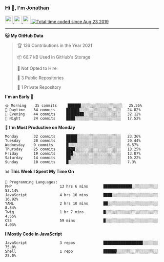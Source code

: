 ### Hi 👋, I'm [Jonathan](https://jonathan-d.ch) 


<p>
  <a href="https://www.twitter.com/redkill2108">
    <img src="https://img.shields.io/badge/twitter-%231DA1F2.svg?&style=for-the-badge&logo=twitter&logoColor=white" height=25>
  </a>
  <a href="https://www.linkedin.com/in/jdebetaz">
    <img src="https://img.shields.io/badge/linkedin-%230077B5.svg?&style=for-the-badge&logo=linkedin&logoColor=white" height=25>
  </a>
  <a href="https://www.instagram.com/jdebetaz/">
    <img src="https://img.shields.io/badge/instagram-%23E4405F.svg?&style=for-the-badge&logo=instagram&logoColor=white" height=25>
  </a>
  <a href="https://wakatime.com/@5c95ead1-71ee-4ecc-9a32-6c2b293dd432">
    <img src="https://wakatime.com/badge/user/5c95ead1-71ee-4ecc-9a32-6c2b293dd432.svg?style=for-the-badge" alt="Total time coded since Aug 23 2019" />
  </a>
</p>

-------

<!--START_SECTION:waka-->
**🐱 My GitHub Data** 

> 🏆 136 Contributions in the Year 2021
 > 
> 📦 66.7 kB Used in GitHub's Storage 
 > 
> 🚫 Not Opted to Hire
 > 
> 📜 3 Public Repositories 
 > 
> 🔑 1 Private Repository 
 > 
**I'm an Early 🐤** 

```text
🌞 Morning    35 commits     ██████░░░░░░░░░░░░░░░░░░░   25.55% 
🌆 Daytime    34 commits     ██████░░░░░░░░░░░░░░░░░░░   24.82% 
🌃 Evening    44 commits     ████████░░░░░░░░░░░░░░░░░   32.12% 
🌙 Night      24 commits     ████░░░░░░░░░░░░░░░░░░░░░   17.52%

```
📅 **I'm Most Productive on Monday** 

```text
Monday       32 commits     █████░░░░░░░░░░░░░░░░░░░░   23.36% 
Tuesday      28 commits     █████░░░░░░░░░░░░░░░░░░░░   20.44% 
Wednesday    9 commits      █░░░░░░░░░░░░░░░░░░░░░░░░   6.57% 
Thursday     25 commits     ████░░░░░░░░░░░░░░░░░░░░░   18.25% 
Friday       19 commits     ███░░░░░░░░░░░░░░░░░░░░░░   13.87% 
Saturday     14 commits     ██░░░░░░░░░░░░░░░░░░░░░░░   10.22% 
Sunday       10 commits     █░░░░░░░░░░░░░░░░░░░░░░░░   7.3%

```


📊 **This Week I Spent My Time On** 

```text
💬 Programming Languages: 
PHP                      13 hrs 6 mins       █████████████░░░░░░░░░░░░   53.14% 
JavaScript               4 hrs 10 mins       ████░░░░░░░░░░░░░░░░░░░░░   16.92% 
YAML                     2 hrs 10 mins       ██░░░░░░░░░░░░░░░░░░░░░░░   8.84% 
Twig                     1 hr 7 mins         █░░░░░░░░░░░░░░░░░░░░░░░░   4.55% 
CSS                      59 mins             █░░░░░░░░░░░░░░░░░░░░░░░░   4.03%

```

**I Mostly Code in JavaScript** 

```text
JavaScript               3 repos             ██████████████████░░░░░░░   75.0% 
Shell                    1 repo              ██████░░░░░░░░░░░░░░░░░░░   25.0%

```



<!--END_SECTION:waka-->
